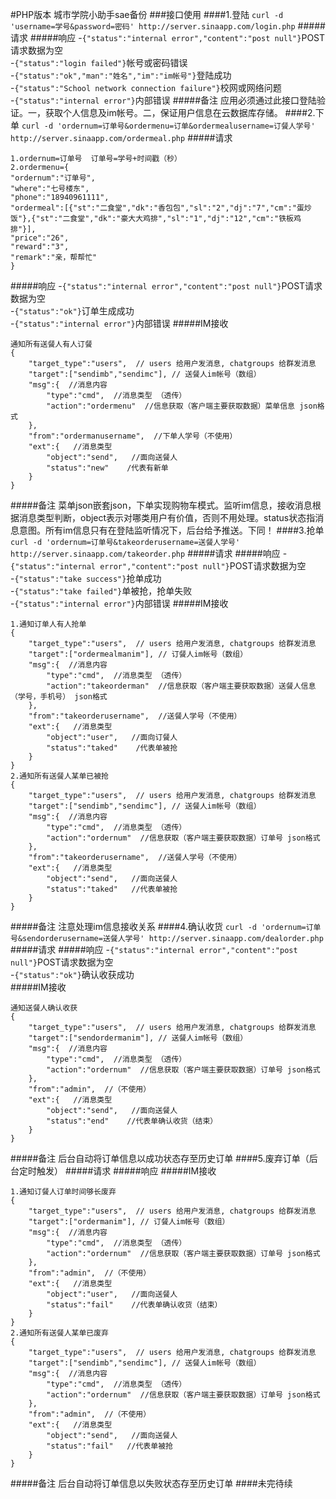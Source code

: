 #PHP版本 城市学院小助手sae备份
###接口使用
####1.登陆
`curl -d 'username=学号&password=密码' http://server.sinaapp.com/login.php`
#####请求
#####响应
-`{"status":"internal error","content":"post null"}`POST请求数据为空  
-`{"status":"login failed"}`帐号或密码错误  
-`{"status":"ok","man":"姓名","im":"im帐号"}`登陆成功  
-`{"status":"School network connection failure"}`校网或网络问题  
-`{"status":"internal error"}`内部错误
#####备注
应用必须通过此接口登陆验证。一，获取个人信息及im帐号。二，保证用户信息在云数据库存储。
####2.下单
`curl -d 'ordernum=订单号&ordermenu=订单&ordermealusername=订餐人学号' http://server.sinaapp.com/ordermeal.php`
#####请求
```
1.ordernum=订单号  订单号=学号+时间戳（秒）  
2.ordermenu={  
"ordernum":"订单号",  
"where":"七号楼东",  
"phone":"18940961111",  
"ordermeal":[{"st":"二食堂","dk":"香包包","sl":"2","dj":"7","cm":"蛋炒饭"},{"st":"二食堂","dk":"豪大大鸡排","sl":"1","dj":"12","cm":"铁板鸡排"}],  
"price":"26",  
"reward":"3",  
"remark":"亲，帮帮忙"  
}
```
#####响应
-`{"status":"internal error","content":"post null"}`POST请求数据为空  
-`{"status":"ok"}`订单生成成功  
-`{"status":"internal error"}`内部错误
#####IM接收
```
通知所有送餐人有人订餐
{  
	"target_type":"users",  // users 给用户发消息, chatgroups 给群发消息  
	"target":["sendimb","sendimc"], // 送餐人im帐号（数组）  
	"msg":{  //消息内容  
		"type":"cmd",  //消息类型 （透传） 
		"action":"ordermenu"  //信息获取（客户端主要获取数据）菜单信息 json格式  
	},  
	"from":"ordermanusername",  //下单人学号（不使用）  
	"ext":{   //消息类型  
		"object":"send",   //面向送餐人  
		"status":"new"    /代表有新单  
	}  
}
```
#####备注
菜单json嵌套json，下单实现购物车模式。监听im信息，接收消息根据消息类型判断，object表示对哪类用户有价值，否则不用处理。status状态指消息意图。所有im信息只有在登陆监听情况下，后台给予推送。下同！
####3.抢单
`curl -d 'ordernum=订单号&takeorderusername=送餐人学号' http://server.sinaapp.com/takeorder.php`
#####请求
#####响应
-`{"status":"internal error","content":"post null"}`POST请求数据为空  
-`{"status":"take success"}`抢单成功  
-`{"status":"take failed"}`单被抢，抢单失败  
-`{"status":"internal error"}`内部错误
#####IM接收
```
1.通知订单人有人抢单
{  
	"target_type":"users",  // users 给用户发消息, chatgroups 给群发消息  
	"target":["ordermealmanim"], // 订餐人im帐号（数组）  
	"msg":{  //消息内容  
		"type":"cmd",  //消息类型 （透传） 
		"action":"takeorderman"  //信息获取（客户端主要获取数据）送餐人信息（学号，手机号） json格式  
	},  
	"from":"takeorderusername",  //送餐人学号（不使用）  
	"ext":{   //消息类型  
		"object":"user",   //面向订餐人  
		"status":"taked"    /代表单被抢  
	}  
}
2.通知所有送餐人某单已被抢
{  
	"target_type":"users",  // users 给用户发消息, chatgroups 给群发消息  
	"target":["sendimb","sendimc"], // 送餐人im帐号（数组）  
	"msg":{  //消息内容  
		"type":"cmd",  //消息类型 （透传） 
		"action":"ordernum"  //信息获取（客户端主要获取数据）订单号 json格式  
	},  
	"from":"takeorderusername",  //送餐人学号（不使用）  
	"ext":{   //消息类型  
		"object":"send",   //面向送餐人  
		"status":"taked"   //代表单被抢  
	}  
}
```
#####备注
注意处理im信息接收关系
####4.确认收货
`curl -d 'ordernum=订单号&sendorderusername=送餐人学号' http://server.sinaapp.com/dealorder.php`
#####请求
#####响应
-`{"status":"internal error","content":"post null"}`POST请求数据为空  
-`{"status":"ok"}`确认收获成功  
#####IM接收
```
通知送餐人确认收获
{  
	"target_type":"users",  // users 给用户发消息, chatgroups 给群发消息  
	"target":["sendordermanim"], // 送餐人im帐号（数组）  
	"msg":{  //消息内容  
		"type":"cmd",  //消息类型 （透传） 
		"action":"ordernum"  //信息获取（客户端主要获取数据）订单号 json格式  
	},  
	"from":"admin",  //（不使用）  
	"ext":{   //消息类型  
		"object":"send",   //面向送餐人  
		"status":"end"    //代表单确认收货（结束）  
	}  
}
```
#####备注
后台自动将订单信息以成功状态存至历史订单
####5.废弃订单（后台定时触发）
#####请求
#####响应
#####IM接收
```
1.通知订餐人订单时间够长废弃
{  
	"target_type":"users",  // users 给用户发消息, chatgroups 给群发消息  
	"target":["ordermanim"], // 订餐人im帐号（数组）  
	"msg":{  //消息内容  
		"type":"cmd",  //消息类型 （透传） 
		"action":"ordernum"  //信息获取（客户端主要获取数据）订单号 json格式  
	},  
	"from":"admin",  //（不使用）  
	"ext":{   //消息类型  
		"object":"user",   //面向送餐人  
		"status":"fail"    //代表单确认收货（结束）  
	}  
}
2.通知所有送餐人某单已废弃
{  
	"target_type":"users",  // users 给用户发消息, chatgroups 给群发消息  
	"target":["sendimb","sendimc"], // 送餐人im帐号（数组）  
	"msg":{  //消息内容  
		"type":"cmd",  //消息类型 （透传） 
		"action":"ordernum"  //信息获取（客户端主要获取数据）订单号 json格式  
	},  
	"from":"admin",  //（不使用）  
	"ext":{   //消息类型  
		"object":"send",   //面向送餐人  
		"status":"fail"   //代表单被抢  
	}  
}
```
#####备注
后台自动将订单信息以失败状态存至历史订单
####未完待续